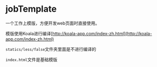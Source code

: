 # jobTemplate
一个工作上模版，方便开发web页面时直接使用。

模版使用Koala进行编译[http://koala-app.com/index-zh.html](http://koala-app.com/index-zh.html)

`statics/less/false`文件夹里面是不进行编译的

`index.html`文件是基础模版